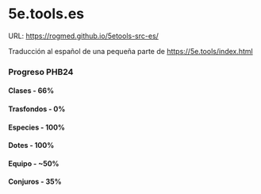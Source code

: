 # 5e.tools.es

URL: https://rogmed.github.io/5etools-src-es/

Traducción al español de una pequeña parte de https://5e.tools/index.html

### Progreso PHB24

#### Clases - 66%
#### Trasfondos - 0%
#### Especies - 100%
#### Dotes - 100%
#### Equipo - ~50%
#### Conjuros - 35%
